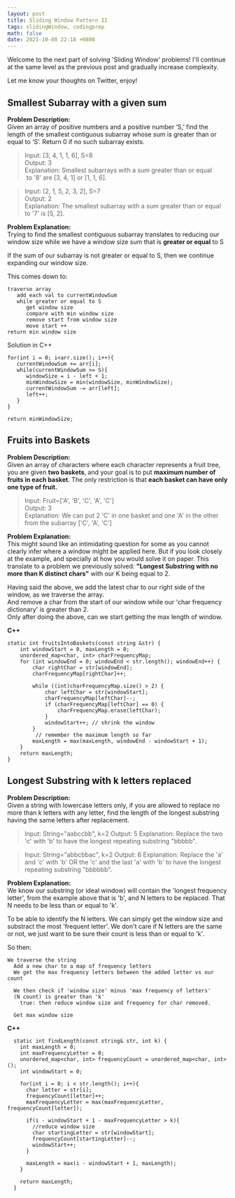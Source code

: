 ```yaml
---
layout: post
title: Sliding Window Pattern II
tags: slidingWindow, codingprep
math: false
date: 2021-10-08 22:18 +0800
---
```


Welcome to the next part of solving 'Sliding Window' problems! I'll continue at the same level as the previous post and gradually increase complexity.

Let me know your thoughts on Twitter, enjoy!

## Smallest Subarray with a given sum

**Problem Description:**\
Given an array of positive numbers and a positive number ‘S,’ find the length of the smallest contiguous subarray whose sum is greater than or equal to ‘S’. Return 0 if no such subarray exists.

> Input: [3, 4, 1, 1, 6], S=8 \
> Output: 3\
> Explanation: Smallest subarrays with a sum greater than or equal\
>  to '8' are [3, 4, 1] or [1, 1, 6].

> Input: [2, 1, 5, 2, 3, 2], S=7\
> Output: 2\
> Explanation: The smallest subarray with a sum greater than or equal 
> to '7' is [5, 2].

**Problem Explanation:**\
Trying to find the smallest contiguous subarray translates to reducing our window size while we have a window size sum that is **greater or equal** to S

If the sum of our subarray is not greater or equal to S, then we continue expanding our window size.

This comes down to:

```
traverse array
   add each val to currentWindowSum
   while greater or equal to S
      get window size
      compare with min window size
      remove start from window size
      move start ++
return min window size
```

Solution in C++

```
for(int i = 0; i<arr.size(); i++){
   currentWindowSum += arr[i];
   while(currentWindowSum >= S){
      windowSize = i - left + 1;
      minWindowSize = min(windowSize, minWindowSize);
      currentWindowSum -= arr[left];
      left++;
   }
}

return minWindowSize;
```

## Fruits into Baskets

**Problem Description:**\
Given an array of characters where each character represents a fruit tree, you are given **two baskets**, and your goal is to put **maximum number of fruits in each basket**. The only restriction is that **each basket can have only one type of fruit.**

> Input: Fruit=['A', 'B', 'C', 'A', 'C']\
> Output: 3\
> Explanation: We can put 2 'C' in one basket and one 'A' in the other\
> from the subarray ['C', 'A', 'C']

**Problem Explanation:**\
This might sound like an intimidating question for some as you cannot clearly infer where a window might be applied here. But if you look closely at the example, and specially at how you would solve it on paper. This translate to a problem we previously solved: **"Longest Substring with no more than K distinct chars"** with our K being equal to 2.

Having said the above, we add the latest char to our right side of the window, as we traverse the array.\
And remove a char from the start of our window while our 'char frequency dictionary' is greater than 2.\
Only after doing the above, can we start getting the max length of window.

**C++**

```
static int fruitsIntoBaskets(const string &str) {
    int windowStart = 0, maxLength = 0;
    unordered_map<char, int> charFrequencyMap;
    for (int windowEnd = 0; windowEnd < str.length(); windowEnd++) {
        char rightChar = str[windowEnd];
        charFrequencyMap[rightChar]++;

        while ((int)charFrequencyMap.size() > 2) {
            char leftChar = str[windowStart];
            charFrequencyMap[leftChar]--;
            if (charFrequencyMap[leftChar] == 0) {
                charFrequencyMap.erase(leftChar);
            }
            windowStart++; // shrink the window
        }
         // remember the maximum length so far
        maxLength = max(maxLength, windowEnd - windowStart + 1);
    }
    return maxLength;
}
```

## Longest Substring with k letters replaced

**Problem Description:**\
Given a string with lowercase letters only, if you are allowed to replace no more than k letters with any letter, find the length of the longest substring having the same letters after replacement.

> Input: String="aabccbb", k=2
> Output: 5
> Explanation: Replace the two 'c' with 'b' to have the longest repeating substring "bbbbb".

> Input: String="abbcbbac", k=2
> Output: 6
> Explanation: Replace the 'a' and 'c' with 'b' OR the 'c' and the last 'a' with 'b' to have the longest repeating substring "bbbbbb".

**Problem Explanation:**\
We know our substring (or ideal window) will contain the 'longest frequency letter', from the example above that is 'b', and N letters to be replaced. That N needs to be less than or equal to 'k'.

To be able to identify the N letters. We can simply get the window size and substract the most 'frequent letter'. We don't care if N letters are the same or not, we just want to be sure their count is less than or equal to 'k'.

So then:

```
We traverse the string
  Add a new char to a map of frequency letters
  We get the max frequency letters between the added letter vs our count
  
  We then check if 'window size' minus 'max frequency of letters'
  (N count) is greater than 'k'
    true: then reduce window size and frequency for char removed.

  Get max window size
```

**C++**

```
  static int findLength(const string& str, int k) {
    int maxLength = 0;
    int maxFrequencyLetter = 0;
    unordered_map<char, int> frequencyCount = unordered_map<char, int>();
    int windowStart = 0;

    for(int i = 0; i < str.length(); i++){
      char letter = str[i];
      frequencyCount[letter]++;
      maxFrequencyLetter = max(maxFrequencyLetter, frequencyCount[letter]);

      if(i - windowStart + 1 - maxFrequencyLetter > k){
        //reduce window size
        char startingLetter = str[windowStart];
        frequencyCount[startingLetter]--;
        windowStart++;
      }

      maxLength = max(i - windowStart + 1, maxLength);
    }

    return maxLength;
  }
```
